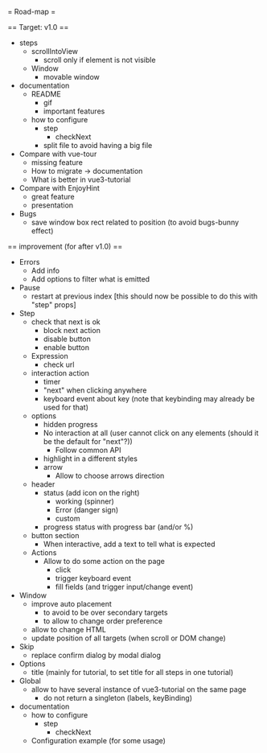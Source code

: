 = Road-map =

== Target: v1.0 ==

* steps
    * scrollIntoView
        * scroll only if element is not visible
    * Window
        * movable window
* documentation
    * README
        * gif
        * important features
    * how to configure
        * step
            * checkNext
        * split file to avoid having a big file
* Compare with vue-tour
    * missing feature
    * How to migrate → documentation
    * What is better in vue3-tutorial
* Compare with EnjoyHint
    * great feature
    * presentation
* Bugs
    * save window box rect related to position (to avoid bugs-bunny effect)

== improvement (for after v1.0) ==

* Errors
    * Add info
    * Add options to filter what is emitted
* Pause
    * restart at previous index [this should now be possible to do this with "step" props]
* Step
    * check that next is ok
        * block next action
        * disable button
        * enable button
    * Expression
        * check url
    * interaction action
        * timer
        * "next" when clicking anywhere
        * keyboard event about key (note that keybinding may already be used for that)
    * options
        * hidden progress
        * No interaction at all (user cannot click on any elements (should it be the default for "next"?))
            * Follow common API
        * highlight in a different styles
        * arrow
            * Allow to choose arrows direction
    * header
        * status (add icon on the right)
            * working (spinner)
            * Error (danger sign)
            * custom
        * progress status with progress bar (and/or %)
    * button section
        * When interactive, add a text to tell what is expected
    * Actions
        * Allow to do some action on the page
            * click
            * trigger keyboard event
            * fill fields (and trigger input/change event)
* Window
    * improve auto placement
        * to avoid to be over secondary targets
        * to allow to change order preference
    * allow to change HTML
    * update position of all targets (when scroll or DOM change)
* Skip
    * replace confirm dialog by modal dialog
* Options
    * title (mainly for tutorial, to set title for all steps in one tutorial)
* Global
    * allow to have several instance of vue3-tutorial on the same page
        * do not return a singleton (labels, keyBinding)
* documentation
    * how to configure
        * step
            * checkNext
    * Configuration example (for some usage)
